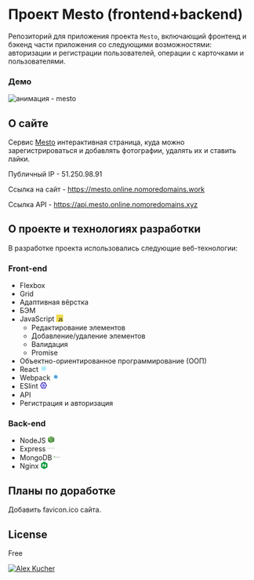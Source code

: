 # Проект Mesto (frontend+backend)

Репозиторий для приложения проекта `Mesto`, включающий фронтенд и бэкенд части приложения со следующими возможностями: авторизации и регистрации пользователей, операции с карточками и пользователями.

### Демо

<img style="margin: 0 auto;" src='https://github.com/G28XYZ/G28XYZ/blob/main/images/demo-auth.gif?raw=true' alt="анимация - mesto">

## О сайте

Сервис <a href="https://mesto.online.nomoredomains.work/" target="_blank">Mesto</a> интерактивная страница, куда можно зарегистрироваться и добавлять фотографии, удалять их и ставить лайки.

Публичный IP - 51.250.98.91

Ссылка на сайт - https://mesto.online.nomoredomains.work

Ссылка API - https://api.mesto.online.nomoredomains.xyz

## О проекте и технологиях разработки

В разработке проекта использовались следующие веб-технологии:

### Front-end

<ul>
  <li>Flexbox</li>
  <li>Grid</li>
  <li>Адаптивная вёрстка</li>
  <li>БЭМ</li>
  <li>JavaScript <img style="width: 3%" src="https://github.com/github/explore/blob/main/topics/javascript/javascript.png" alt="JavaScript">
    <ul>
      <li>Редактирование элементов</li>
      <li>Добавление/удаление элементов</li>
      <li>Валидация</li>
      <li>Promise</li>
    </ul>
  </li>
    <li>Объектно-ориентированное программирование (ООП)</li>
    <li>React <img style="width: 3%" src="https://github.com/github/explore/blob/main/topics/react/react.png" alt="React"></li>
    <li>Webpack <img style="width: 3%" src="https://github.com/github/explore/blob/main/topics/webpack/webpack.png" alt="Webpack"></li>
      <li>ESlint <img style="width: 3%" src="https://github.com/github/explore/blob/main/topics/eslint/eslint.png" alt="ESlint"></li>
    <li>API</li>
    <li>Регистрация и авторизация</li>
</ul>

### Back-end

<ul>
  <li>
  NodeJS <img style="width: 3%" src="https://github.com/github/explore/blob/main/topics/nodejs/nodejs.png" alt="NodeJS">
  </li>
  <li>
  Express <img style="width: 3%" src="https://github.com/github/explore/blob/main/topics/express/express.png" alt="Express">
  </li>
  <li>
  MongoDB <img style="width: 3%" src="https://github.com/github/explore/blob/main/topics/mongodb/mongodb.png" alt="MongoDB">
  </li>
  <li>
  Nginx <img style="width: 3%" src="https://github.com/github/explore/blob/main/topics/nginx/nginx.png" alt="Nginx">
  </li>
</ul>

## Планы по доработке

Добавить favicon.ico сайта.

## License

Free

[![Alex Kucher](https://img.shields.io/badge/Powered%20by-Alex%20Kucher-green?style=plastic)](https://github.com/G28XYZ)
